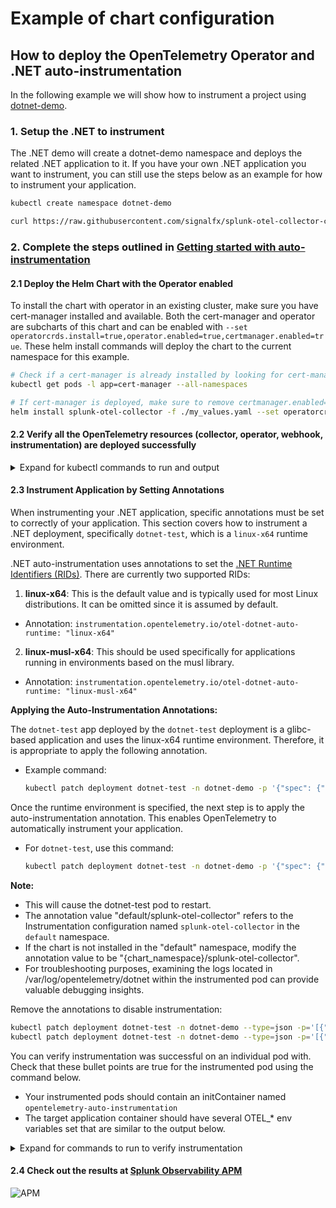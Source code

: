 # Example of chart configuration

## How to deploy the OpenTelemetry Operator and .NET auto-instrumentation

In the following example we will show how to instrument a project using
[dotnet-demo](https://raw.githubusercontent.com/signalfx/splunk-otel-collector-chart/main/functional_tests/testdata/dotnet/deployment.yaml).

### 1. Setup the .NET to instrument

The .NET demo will create a dotnet-demo namespace and deploys the related .NET application to it.
If you have your own .NET application you want to instrument, you can still use the steps below as an example for how
to instrument your application.

```bash
kubectl create namespace dotnet-demo
```

```bash
curl https://raw.githubusercontent.com/signalfx/splunk-otel-collector-chart/main/examples/enable-operator-and-auto-instrumentation/dotnet/deployment.yaml | kubectl apply -n dotnet-demo -f -
```

### 2. Complete the steps outlined in [Getting started with auto-instrumentation](../../docs/auto-instrumentation-install.md#steps-for-setting-up-auto-instrumentation)

#### 2.1 Deploy the Helm Chart with the Operator enabled

To install the chart with operator in an existing cluster, make sure you have cert-manager installed and available.
Both the cert-manager and operator are subcharts of this chart and can be enabled with `--set operatorcrds.install=true,operator.enabled=true,certmanager.enabled=true`.
These helm install commands will deploy the chart to the current namespace for this example.

```bash
# Check if a cert-manager is already installed by looking for cert-manager pods.
kubectl get pods -l app=cert-manager --all-namespaces

# If cert-manager is deployed, make sure to remove certmanager.enabled=true to the list of values to set
helm install splunk-otel-collector -f ./my_values.yaml --set operatorcrds.install=true,operator.enabled=true,certmanager.enabled=true,environment=dev splunk-otel-collector-chart/splunk-otel-collector
```

#### 2.2 Verify all the OpenTelemetry resources (collector, operator, webhook, instrumentation) are deployed successfully

<details>
<summary>Expand for kubectl commands to run and output</summary>

```bash
kubectl get pods
# NAME                                                            READY   STATUS             RESTARTS        AGE
# splunk-otel-collector-agent-2mtfn                               2/2     Running            0                5m
# splunk-otel-collector-agent-k4gc8                               2/2     Running            0                5m
# splunk-otel-collector-agent-wjt98                               2/2     Running            0                5m
# splunk-otel-collector-certmanager-69b98cc84d-2vzl7              1/1     Running            0                5m
# splunk-otel-collector-certmanager-cainjector-76db6dcbbf-4625c   1/1     Running            0                5m
# splunk-otel-collector-certmanager-webhook-bc68cd487-dctrf       1/1     Running            0                5m
# splunk-otel-collector-k8s-cluster-receiver-8449bfdc8-hhbvz      1/1     Running            0                5m
# splunk-otel-collector-operator-754c9d78f8-9ztwg                 2/2     Running            0                5m

kubectl get mutatingwebhookconfiguration.admissionregistration.k8s.io
# NAME                                      WEBHOOKS   AGE
# splunk-otel-collector-certmanager-webhook 1          8m
# splunk-otel-collector-operator-mutation   3          2m

kubectl get otelinst
# NAME                    AGE   ENDPOINT
# splunk-otel-collector   5m    http://$(SPLUNK_OTEL_AGENT):4317

kubectl get pods -n dotnet-demo
# NAME                                                        READY   STATUS    RESTARTS   AGE
# dotnet-test-66798c94cc-qmmzv                                1/1     Running   0          2m11s
```

</details>

#### 2.3 Instrument Application by Setting Annotations

When instrumenting your .NET application, specific annotations must be set to correctly of your application.
This section covers how to instrument a .NET deployment, specifically `dotnet-test`, which is a `linux-x64` runtime environment.

.NET auto-instrumentation uses annotations to set the [.NET Runtime Identifiers (RIDs)](https://learn.microsoft.com/en-us/dotnet/core/rid-catalog). There are currently two supported RIDs:

1. **linux-x64**:
   This is the default value and is typically used for most Linux distributions. It can be omitted since it is assumed by default.
  - Annotation: `instrumentation.opentelemetry.io/otel-dotnet-auto-runtime: "linux-x64"`

2. **linux-musl-x64**:
   This should be used specifically for applications running in environments based on the musl library.
  - Annotation: `instrumentation.opentelemetry.io/otel-dotnet-auto-runtime: "linux-musl-x64"`

**Applying the Auto-Instrumentation Annotations:**

The `dotnet-test` app deployed by the `dotnet-test` deployment is a glibc-based application and uses the linux-x64 runtime environment. Therefore, it is appropriate to apply the following annotation.

- Example command:
  ```bash
  kubectl patch deployment dotnet-test -n dotnet-demo -p '{"spec": {"template":{"metadata":{"annotations":{"instrumentation.opentelemetry.io/otel-dotnet-auto-runtime":"linux-x64"}}}} }'
  ```

Once the runtime environment is specified, the next step is to apply the auto-instrumentation annotation. This enables OpenTelemetry to automatically instrument your application.

- For `dotnet-test`, use this command:
  ```bash
  kubectl patch deployment dotnet-test -n dotnet-demo -p '{"spec": {"template":{"metadata":{"annotations":{"instrumentation.opentelemetry.io/inject-dotnet":"default/splunk-otel-collector"}}}} }'
  ```

**Note:**
- This will cause the dotnet-test pod to restart.
- The annotation value "default/splunk-otel-collector" refers to the Instrumentation configuration named `splunk-otel-collector` in the `default` namespace.
- If the chart is not installed in the "default" namespace, modify the annotation value to be "{chart_namespace}/splunk-otel-collector".
- For troubleshooting purposes, examining the logs located in /var/log/opentelemetry/dotnet within the instrumented pod can provide valuable debugging insights.

Remove the annotations to disable instrumentation:

```bash
kubectl patch deployment dotnet-test -n dotnet-demo --type=json -p='[{"op": "remove", "path": "/spec/template/metadata/annotations/instrumentation.opentelemetry.io~1otel-dotnet-auto-runtime"}]'
kubectl patch deployment dotnet-test -n dotnet-demo --type=json -p='[{"op": "remove", "path": "/spec/template/metadata/annotations/instrumentation.opentelemetry.io~1inject-dotnet"}]'
```

You can verify instrumentation was successful on an individual pod with. Check that these bullet points are
true for the instrumented pod using the command below.
- Your instrumented pods should contain an initContainer named `opentelemetry-auto-instrumentation`
- The target application container should have several OTEL_* env variables set that are similar to the output below.

<details>
<summary>Expand for commands to run to verify instrumentation</summary>

```bash
kubectl describe pod -n dotnet-demo -l app=dotnet-test
# Name:             dotnet-test-8499bc67dc-wn2fm
# Namespace:        dotnet-demo
# Labels:           app=dotnet-test
#                   pod-template-hash=8499bc67dc
# Annotations:      instrumentation.opentelemetry.io/inject-dotnet: true
#                   instrumentation.opentelemetry.io/otel-dotnet-auto-runtime: linux-x64
# Status:           Running
# Init Containers:
#   opentelemetry-auto-instrumentation-dotnet:
#     Image:         ghcr.io/signalfx/splunk-otel-dotnet/splunk-otel-dotnet:v1.3.0
#     State:          Terminated
#       Reason:       Completed
#       Exit Code:    0
# Containers:
#   dotnet-test:
#     State:          Running
#     Ready:          True
#     Environment:
#     OTEL_DOTNET_AUTO_PLUGINS:            Splunk.OpenTelemetry.AutoInstrumentation.Plugin, Splunk.OpenTelemetry.AutoInstrumentation
#     OTEL_EXPORTER_OTLP_ENDPOINT:         http://splunk-otel-collector-agent:4318
#     CORECLR_ENABLE_PROFILING:            1
#     CORECLR_PROFILER:                    {918728DD-259F-4A6A-AC2B-B85E1B658318}
#     CORECLR_PROFILER_PATH:               /otel-auto-instrumentation-dotnet/linux-x64/OpenTelemetry.AutoInstrumentation.Native.so
#     DOTNET_STARTUP_HOOKS:                /otel-auto-instrumentation-dotnet/net/OpenTelemetry.AutoInstrumentation.StartupHook.dll
#     DOTNET_ADDITIONAL_DEPS:              /otel-auto-instrumentation-dotnet/AdditionalDeps
#     OTEL_DOTNET_AUTO_HOME:               /otel-auto-instrumentation-dotnet
#     DOTNET_SHARED_STORE:                 /otel-auto-instrumentation-dotnet/store
#     SPLUNK_OTEL_AGENT:                    (v1:status.hostIP)
#     OTEL_SERVICE_NAME:                   dotnet-test
#     OTEL_RESOURCE_ATTRIBUTES_POD_NAME:   dotnet-test-8499bc67dc-wkf98 (v1:metadata.name)
#     OTEL_RESOURCE_ATTRIBUTES_NODE_NAME:   (v1:spec.nodeName)
#     OTEL_PROPAGATORS:                    tracecontext,baggage,b3
#     OTEL_RESOURCE_ATTRIBUTES:            splunk.zc.method=splunk-otel-dotnet:v1.3.0,k8s.container.name=dotnet-test,k8s.deployment.name=dotnet-test,k8s.namespace.name=dotnet-demo,k8s.node.name=$(OTEL_RESOURCE_ATTRIBUTES_NODE_NAME),k8s.pod.name=$(OTEL_RESOURCE_ATTRIBUTES_POD_NAME),k8s.replicaset.name=dotnet-test-8499bc67dc,service.version=latest
#     Mounts:
#       /otel-auto-instrumentation-dotnet from opentelemetry-auto-instrumentation-dotnet (rw)
#       /var/run/secrets/kubernetes.io/serviceaccount from kube-api-access-j5wm6 (ro)
# Volumes:
#   opentelemetry-auto-instrumentation-dotnet:
#     Type:        EmptyDir (a temporary directory that shares a pod's lifetime)
#     Medium:
#     SizeLimit:   200Mi
```

</details>

#### 2.4 Check out the results at [Splunk Observability APM](https://app.us1.signalfx.com/#/apm)

![APM](auto-instrumentation-dotnet-apm-result.png)
